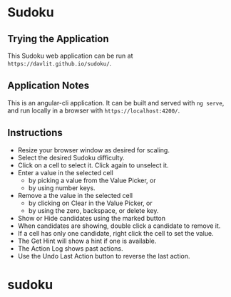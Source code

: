 # Sudoku

## Trying the Application
This Sudoku web application can be run at `https://davlit.github.io/sudoku/`.

## Application Notes

This is an angular-cli application. It can be built and served with `ng serve`, and run locally in a browser with `https://localhost:4200/`. 

## Instructions
- Resize your browser window as desired for scaling.
- Select the desired Sudoku difficulty.
- Click on a cell to select it. Click again to unselect it.
- Enter a value in the selected cell 
  - by picking a value from the Value Picker, or
  - by using number keys.
- Remove a the value in the selected cell
  - by clicking on Clear in the Value Picker, or
  - by using the zero, backspace, or delete key.
- Show or Hide candidates using the marked button
- When candidates are showing, double click a candidate to remove it.
- If a cell has only one candidate, right click the cell to set the value.
- The Get Hint will show a hint if one is available.
- The Action Log shows past actions. 
- Use the Undo Last Action button to reverse the last action.

# sudoku
